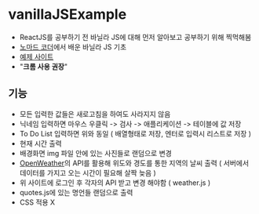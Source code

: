 # vanillaJSExample

- ReactJS를 공부하기 전 바닐라 JS에 대해 먼저 알아보고 공부하기 위해 찍먹해봄
- [노마드 코더](https://nomadcoders.co)에서 배운 바닐라 JS 기초
- [예제 사이트](https://jysung1122.github.io/vanillaJSExample/)
- "**크롬 사용 권장**"

## 기능
- 모든 입력한 값들은 새로고침을 하여도 사라지지 않음
- 닉네임 입력하면 마우스 우클릭 -> 검사 -> 애플리케이션 -> 테이블에 값 저장
- To Do List 입력하면 위와 동일 ( 배열형태로 저장, 엔터로 입력시 리스트로 저장 )
- 현재 시간 출력
- 배경화면 img 파일 안에 있는 사진들로 랜덤으로 변경
- [OpenWeather](https://openweathermap.org/api)의 API를 활용해 위도와 경도를 통한 지역의 날씨 출력 ( 서버에서 데이터를 가지고 오는 시간이 필요해 살짝 늦음 )
- 위 사이트에 로그인 후 각자의 API 받고 변경 해야함 ( weather.js )
- quotes.js에 있는 명언들 랜덤으로 출력
- CSS 적용 X
